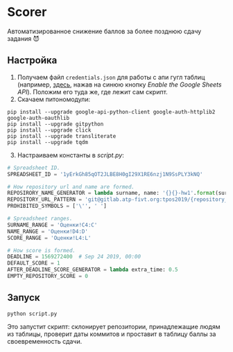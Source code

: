 # Scorer
Автоматизированное снижение баллов за более позднюю сдачу задания 😈

## Настройка

1. Получаем файл `credentials.json` для работы с апи гугл таблиц (например, [здесь](https://developers.google.com/sheets/api/quickstart/python), нажав на синюю кнопку _Enable the Google Sheets API_). Положим его туда же, где лежит сам скрипт.
2. Скачаем питономодули:
```
pip install --upgrade google-api-python-client google-auth-httplib2 google-auth-oauthlib
pip install --upgrade gitpython
pip install --upgrade click
pip install --upgrade transliterate
pip install --upgrade tqdm
```
3. Настраиваем константы в _script.py_:
```py
# Spreadsheet ID.
SPREADSHEET_ID = '1yErkGh85qOT2JLBE8H0gI29X1RE6nzj1N9SsPLY3kNQ'

# How repository url and name are formed.
REPOSIRORY_NAME_GENERATOR = lambda surname, name: '{}{}-hw1'.format(surname, name[:2])
REPOSITORY_URL_PATTERN = 'git@gitlab.atp-fivt.org:tpos2019/{repository_name}.git'
PROHIBITED_SYMBOLS = ['\'', ' ']

# Spreadsheet ranges.
SURNAME_RANGE = 'Оценки!C4:C'
NAME_RANGE = 'Оценки!D4:D'
SCORE_RANGE = 'Оценки!L4:L'

# How score is formed.
DEADLINE = 1569272400  # Sep 24 2019, 00:00
DEFAULT_SCORE = 1
AFTER_DEADLINE_SCORE_GENERATOR = lambda extra_time: 0.5
EMPTY_REPOSITORY_SCORE = 0
```

## Запуск

```
python script.py
```
Это запустит скрипт: склонирует репозитории, принадлежащие людям из таблицы, проверит даты коммитов и проставит в таблицу баллы за своевременность сдачи.
